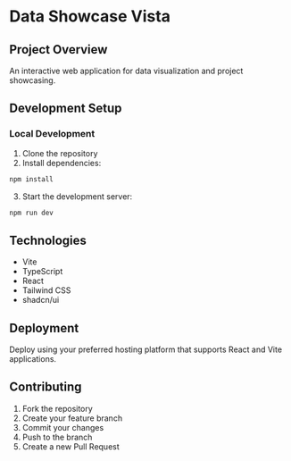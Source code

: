 
# Data Showcase Vista

## Project Overview
An interactive web application for data visualization and project showcasing.

## Development Setup

### Local Development
1. Clone the repository
2. Install dependencies:
```bash
npm install
```
3. Start the development server:
```bash
npm run dev
```

## Technologies
- Vite
- TypeScript
- React
- Tailwind CSS
- shadcn/ui

## Deployment
Deploy using your preferred hosting platform that supports React and Vite applications.

## Contributing
1. Fork the repository
2. Create your feature branch
3. Commit your changes
4. Push to the branch
5. Create a new Pull Request
